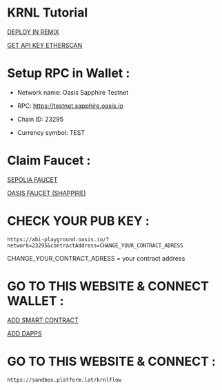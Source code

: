 # KRNL Tutorial #

[ DEPLOY IN REMIX](https://remix.ethereum.org/)

[GET API KEY ETHERSCAN](https://etherscan.io/apidashboard)

# Setup RPC in Wallet :
- Network name: Oasis Sapphire Testnet

- RPC: https://testnet.sapphire.oasis.io

- Chain ID: 23295

- Currency symbol: TEST

# Claim Faucet :

[SEPOLIA FAUCET](https://cloud.google.com/application/web3/faucet)

[OASIS FAUCET (SHAPPIRE)](https://faucet.testnet.oasis.dev/)

# CHECK YOUR PUB KEY :

```
https://abi-playground.oasis.io/?network=23295&contractAddress=CHANGE_YOUR_CONTRACT_ADRESS
```
CHANGE_YOUR_CONTRACT_ADRESS = your contract address

# GO TO THIS WEBSITE & CONNECT WALLET :

[ADD SMART CONTRACT](https://app.platform.lat/contract?page=1)

[ADD DAPPS](https://app.platform.lat/dapp?page=1)

# GO TO THIS WEBSITE & CONNECT :
```
https://sandbox.platform.lat/krnlflow
```

